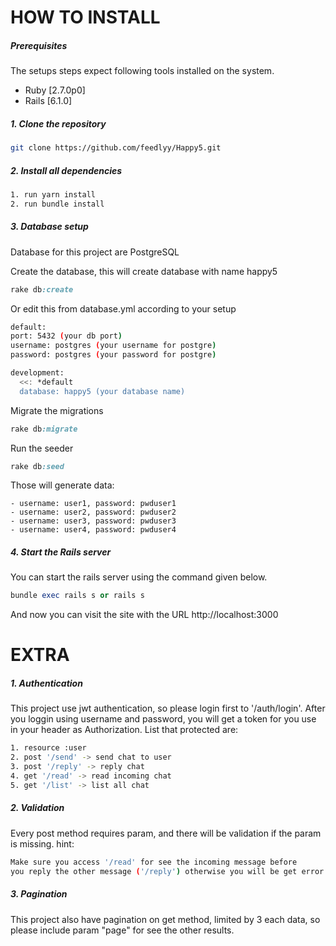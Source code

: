 # HOW TO INSTALL

##### Prerequisites

The setups steps expect following tools installed on the system.

- Ruby [2.7.0p0]
- Rails [6.1.0]

[comment]: <> (#### Database design)

[comment]: <> (![Database]&#40;https://user-images.githubusercontent.com/33906363/85913738-84f1d080-b861-11ea-8e50-8fca856a01ab.png&#41;)

##### 1. Clone the repository

```bash
git clone https://github.com/feedlyy/Happy5.git
```

##### 2. Install all dependencies

```bash
1. run yarn install
2. run bundle install
```

##### 3. Database setup 
Database for this project are PostgreSQL

Create the database, this will create database with name happy5
```ruby
rake db:create
```

Or edit this from database.yml according to your setup

```bash
default: 
port: 5432 (your db port)
username: postgres (your username for postgre)
password: postgres (your password for postgre)

development:
  <<: *default
  database: happy5 (your database name)
```

Migrate the migrations

```ruby
rake db:migrate
```

Run the seeder
```ruby
rake db:seed
```
Those will generate data:
```
- username: user1, password: pwduser1
- username: user2, password: pwduser2
- username: user3, password: pwduser3
- username: user4, password: pwduser4
```

##### 4. Start the Rails server

You can start the rails server using the command given below.

```ruby
bundle exec rails s or rails s
```

And now you can visit the site with the URL http://localhost:3000

# EXTRA

##### 1. Authentication
This project use jwt authentication, 
so please login first to '/auth/login'.
After you loggin using username and password, 
you will get a token for you use in your header as Authorization.
List that protected are:
```bash
1. resource :user
2. post '/send' -> send chat to user
3. post '/reply' -> reply chat
4. get '/read' -> read incoming chat
5. get '/list' -> list all chat
```

##### 2. Validation
Every post method requires param, and there will be validation
if the param is missing. hint: 
```bash
Make sure you access '/read' for see the incoming message before
you reply the other message ('/reply') otherwise you will be get error.
```

##### 3. Pagination
This project also have pagination on get method, limited
by 3 each data, so please
include param "page" for see the other results.